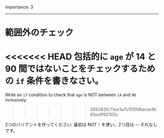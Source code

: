importance: 3

---

# 範囲外のチェック

<<<<<<< HEAD
包括的に `age` が 14 と 90 間ではないことをチェックするための `if` 条件を書きなさい。
=======
Write an `if` condition to check that `age` is NOT between `14` and `90` inclusively.
>>>>>>> 285083fc71ee3a7cf55fd8acac9c91ac6f62105c

2つのバリアントを作ってください: 最初は NOT `!` を使い、2つ目は -- それなしです。
